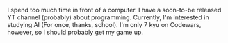 I spend too much time in front of a computer.
I have a soon-to-be released YT channel (probably) about programming.
Currently, I'm interested in studying AI (For once, thanks, school). I'm only 7 kyu on Codewars, however, so I should probably get my game up.

<!---
ProgrammerSym/ProgrammerSym is a ✨ special ✨ repository because its `README.md` (this file) appears on your GitHub profile.
You can click the Preview link to take a look at your changes.
--->
